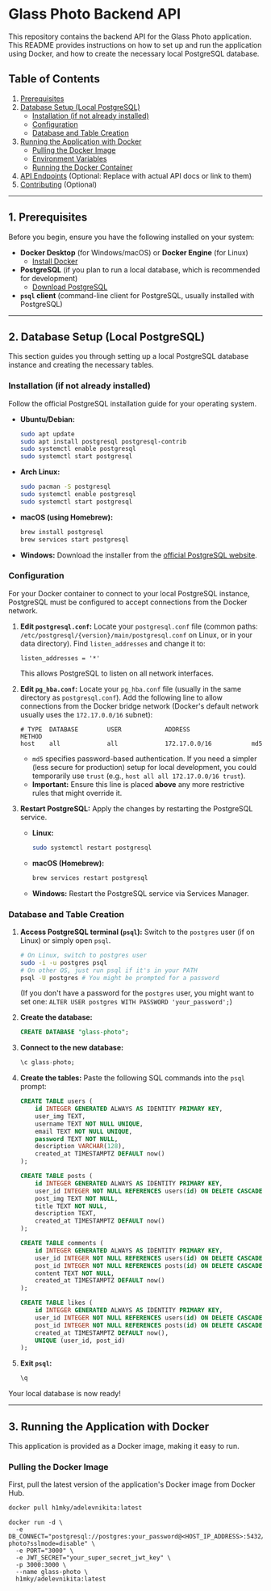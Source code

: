 # Glass Photo Backend API

This repository contains the backend API for the Glass Photo application. This README provides instructions on how to set up and run the application using Docker, and how to create the necessary local PostgreSQL database.

## Table of Contents

1.  [Prerequisites](#1-prerequisites)
2.  [Database Setup (Local PostgreSQL)](#2-database-setup-local-postgresql)
    - [Installation (if not already installed)](#installation-if-not-already-installed)
    - [Configuration](#configuration)
    - [Database and Table Creation](#database-and-table-creation)
3.  [Running the Application with Docker](#3-running-the-application-with-docker)
    - [Pulling the Docker Image](#pulling-the-docker-image)
    - [Environment Variables](#environment-variables)
    - [Running the Docker Container](#running-the-docker-container)
4.  [API Endpoints](#4-api-endpoints) (Optional: Replace with actual API docs or link to them)
5.  [Contributing](#5-contributing) (Optional)


---

## 1. Prerequisites

Before you begin, ensure you have the following installed on your system:

- **Docker Desktop** (for Windows/macOS) or **Docker Engine** (for Linux)
  - [Install Docker](https://docs.docker.com/get-docker/)
- **PostgreSQL** (if you plan to run a local database, which is recommended for development)
  - [Download PostgreSQL](https://www.postgresql.org/download/)
- **`psql` client** (command-line client for PostgreSQL, usually installed with PostgreSQL)

---

## 2. Database Setup (Local PostgreSQL)

This section guides you through setting up a local PostgreSQL database instance and creating the necessary tables.

### Installation (if not already installed)

Follow the official PostgreSQL installation guide for your operating system.

- **Ubuntu/Debian:**
  ```bash
  sudo apt update
  sudo apt install postgresql postgresql-contrib
  sudo systemctl enable postgresql
  sudo systemctl start postgresql
  ```
- **Arch Linux:**
  ```bash
  sudo pacman -S postgresql
  sudo systemctl enable postgresql
  sudo systemctl start postgresql
  ```
- **macOS (using Homebrew):**
  ```bash
  brew install postgresql
  brew services start postgresql
  ```
- **Windows:** Download the installer from the [official PostgreSQL website](https://www.postgresql.org/download/windows/).

### Configuration

For your Docker container to connect to your local PostgreSQL instance, PostgreSQL must be configured to accept connections from the Docker network.

1.  **Edit `postgresql.conf`:**
    Locate your `postgresql.conf` file (common paths: `/etc/postgresql/{version}/main/postgresql.conf` on Linux, or in your data directory).
    Find `listen_addresses` and change it to:

    ```
    listen_addresses = '*'
    ```

    This allows PostgreSQL to listen on all network interfaces.

2.  **Edit `pg_hba.conf`:**
    Locate your `pg_hba.conf` file (usually in the same directory as `postgresql.conf`).
    Add the following line to allow connections from the Docker bridge network (Docker's default network usually uses the `172.17.0.0/16` subnet):

    ```
    # TYPE  DATABASE        USER            ADDRESS                 METHOD
    host    all             all             172.17.0.0/16           md5
    ```

    - `md5` specifies password-based authentication. If you need a simpler (less secure for production) setup for local development, you could temporarily use `trust` (e.g., `host all all 172.17.0.0/16 trust`).
    - **Important:** Ensure this line is placed **above** any more restrictive rules that might override it.

3.  **Restart PostgreSQL:**
    Apply the changes by restarting the PostgreSQL service.
    - **Linux:**
      ```bash
      sudo systemctl restart postgresql
      ```
    - **macOS (Homebrew):**
      ```bash
      brew services restart postgresql
      ```
    - **Windows:** Restart the PostgreSQL service via Services Manager.

### Database and Table Creation

1.  **Access PostgreSQL terminal (`psql`):**
    Switch to the `postgres` user (if on Linux) or simply open `psql`.

    ```bash
    # On Linux, switch to postgres user
    sudo -i -u postgres psql
    # On other OS, just run psql if it's in your PATH
    psql -U postgres # You might be prompted for a password
    ```

    (If you don't have a password for the `postgres` user, you might want to set one: `ALTER USER postgres WITH PASSWORD 'your_password';`)

2.  **Create the database:**

    ```sql
    CREATE DATABASE "glass-photo";
    ```

3.  **Connect to the new database:**

    ```sql
    \c glass-photo;
    ```

4.  **Create the tables:**
    Paste the following SQL commands into the `psql` prompt:

    ```sql
    CREATE TABLE users (
        id INTEGER GENERATED ALWAYS AS IDENTITY PRIMARY KEY,
        user_img TEXT,
        username TEXT NOT NULL UNIQUE,
        email TEXT NOT NULL UNIQUE,
        password TEXT NOT NULL,
        description VARCHAR(128),
        created_at TIMESTAMPTZ DEFAULT now()
    );

    CREATE TABLE posts (
        id INTEGER GENERATED ALWAYS AS IDENTITY PRIMARY KEY,
        user_id INTEGER NOT NULL REFERENCES users(id) ON DELETE CASCADE,
        post_img TEXT NOT NULL,
        title TEXT NOT NULL,
        description TEXT,
        created_at TIMESTAMPTZ DEFAULT now()
    );

    CREATE TABLE comments (
        id INTEGER GENERATED ALWAYS AS IDENTITY PRIMARY KEY,
        user_id INTEGER NOT NULL REFERENCES users(id) ON DELETE CASCADE,
        post_id INTEGER NOT NULL REFERENCES posts(id) ON DELETE CASCADE,
        content TEXT NOT NULL,
        created_at TIMESTAMPTZ DEFAULT now()
    );

    CREATE TABLE likes (
        id INTEGER GENERATED ALWAYS AS IDENTITY PRIMARY KEY,
        user_id INTEGER NOT NULL REFERENCES users(id) ON DELETE CASCADE,
        post_id INTEGER NOT NULL REFERENCES posts(id) ON DELETE CASCADE,
        created_at TIMESTAMPTZ DEFAULT now(),
        UNIQUE (user_id, post_id)
    );
    ```

5.  **Exit `psql`:**
    ```sql
    \q
    ```

Your local database is now ready!

---

## 3. Running the Application with Docker

This application is provided as a Docker image, making it easy to run.

### Pulling the Docker Image

First, pull the latest version of the application's Docker image from Docker Hub.

```bash
docker pull h1mky/adelevnikita:latest
```

```
docker run -d \
  -e DB_CONNECT="postgresql://postgres:your_password@<HOST_IP_ADDRESS>:5432/glass-photo?sslmode=disable" \
  -e PORT="3000" \
  -e JWT_SECRET="your_super_secret_jwt_key" \
  -p 3000:3000 \
  --name glass-photo \
  h1mky/adelevnikita:latest
```
